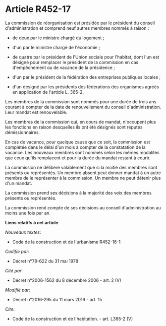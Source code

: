 # Article R452-17

La commission de réorganisation est présidée par le président du conseil d'administration et comprend neuf autres membres
nommés à raison :

- de deux par le ministre chargé du logement ;

- d'un par le ministre chargé de l'économie ;

- de quatre par le président de l'Union sociale pour l'habitat, dont l'un est désigné pour remplacer le président de la
commission en cas d'empêchement ou de vacance de la présidence ;

- d'un par le président de la fédération des entreprises publiques locales ;

- d'un désigné par les présidents des fédérations des organismes agréés en application de l'article L. 365-2. 

Les membres de la commission sont nommés pour une durée de trois ans courant à compter de la date de renouvellement du
conseil d'administration. Leur mandat est renouvelable. 

Les membres de la commission qui, en cours de mandat, n'occupent plus les fonctions en raison desquelles ils ont été désignés
sont réputés démissionnaires. 

En cas de vacance, pour quelque cause que ce soit, la commission est complétée dans le délai d'un mois à compter de la
constatation de la vacance. Les nouveaux membres sont nommés selon les mêmes modalités que ceux qu'ils remplacent et pour la
durée du mandat restant à courir. 

La commission ne délibère valablement que si la moitié des membres sont présents ou représentés. Un membre absent peut donner
mandat à un autre membre de le représenter à la commission. Un membre ne peut détenir plus d'un mandat. 

La commission prend ses décisions à la majorité des voix des membres présents ou représentés. 

La commission rend compte de ses décisions au conseil d'administration au moins une fois par an.

**Liens relatifs à cet article**

_Nouveaux textes_:

  - Code de la construction et de l'urbanisme R452-16-1

_Codifié par_:

  - Décret n°78-622 du 31 mai 1978

_Cité par_:

  - Décret n°2006-1562 du 8 décembre 2006 - art. 2 (V)

_Modifié par_:

  - Décret n°2016-295 du 11 mars 2016 - art. 15

_Cite_:

  - Code de la construction et de l'habitation. - art. L365-2 (V)
